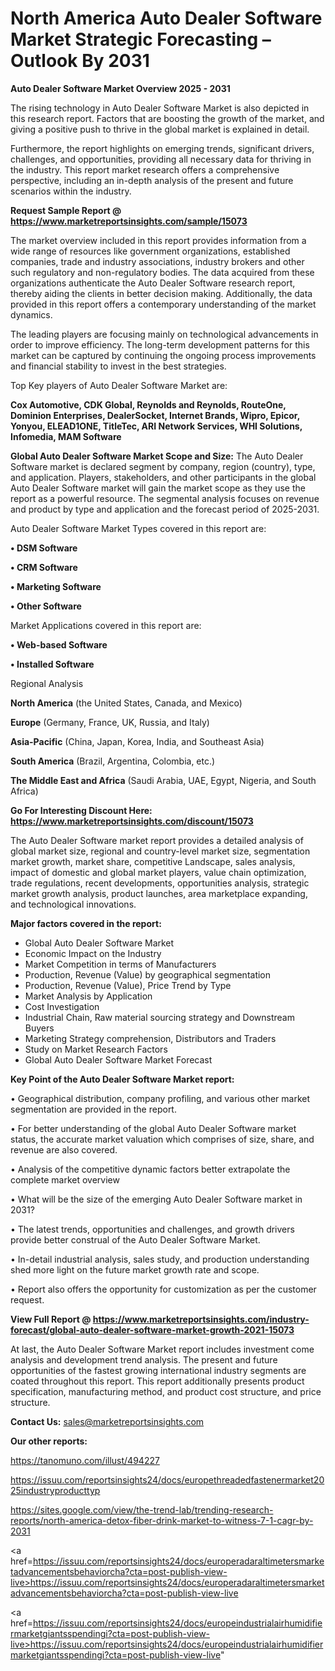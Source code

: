 # North America Auto Dealer Software Market Strategic Forecasting – Outlook By 2031

<Strong> Auto Dealer Software Market Overview 2025 - 2031</strong>

The rising technology in Auto Dealer Software Market is also depicted in this research report. Factors that are boosting the growth of the market, and giving a positive push to thrive in the global market is explained in detail.

Furthermore, the report highlights on emerging trends, significant drivers, challenges, and opportunities, providing all necessary data for thriving in the industry. This report market research offers a comprehensive perspective, including an in-depth analysis of the present and future scenarios within the industry.

<strong>Request Sample Report @ <a href=https://www.marketreportsinsights.com/sample/15073>https://www.marketreportsinsights.com/sample/15073</a></strong>

The market overview included in this report provides information from a wide range of resources like government organizations, established companies, trade and industry associations, industry brokers and other such regulatory and non-regulatory bodies. The data acquired from these organizations authenticate the Auto Dealer Software research report, thereby aiding the clients in better decision making. Additionally, the data provided in this report offers a contemporary understanding of the market dynamics.

The leading players are focusing mainly on technological advancements in order to improve efficiency. The long-term development patterns for this market can be captured by continuing the ongoing process improvements and financial stability to invest in the best strategies.

Top Key players of Auto Dealer Software Market are:

<strong>Cox Automotive, CDK Global, Reynolds and Reynolds, RouteOne, Dominion Enterprises, DealerSocket, Internet Brands, Wipro, Epicor, Yonyou, ELEAD1ONE, TitleTec, ARI Network Services, WHI Solutions, Infomedia, MAM Software</strong>

<strong><b>Global Auto Dealer Software Market Scope and Size:</b></strong>
The Auto Dealer Software market is declared segment by company, region (country), type, and application. Players, stakeholders, and other participants in the global Auto Dealer Software market will gain the market scope as they use the report as a powerful resource. The segmental analysis focuses on revenue and product by type and application and the forecast period of 2025-2031.

Auto Dealer Software Market Types covered in this report are:

<strong>• DSM Software

• CRM Software

• Marketing Software

• Other Software</strong>

Market Applications covered in this report are:

<strong>• Web-based Software

• Installed Software</strong> 

Regional Analysis

<strong>North America</strong> (the United States, Canada, and Mexico)

<strong>Europe</strong> (Germany, France, UK, Russia, and Italy)

<strong>Asia-Pacific</strong> (China, Japan, Korea, India, and Southeast Asia)

<strong>South America</strong> (Brazil, Argentina, Colombia, etc.)

<strong>The Middle East and Africa</strong> (Saudi Arabia, UAE, Egypt, Nigeria, and South Africa)

<strong>Go For Interesting Discount Here: <a href=https://www.marketreportsinsights.com/discount/15073>https://www.marketreportsinsights.com/discount/15073</a></strong>

The Auto Dealer Software market report provides a detailed analysis of global market size, regional and country-level market size, segmentation market growth, market share, competitive Landscape, sales analysis, impact of domestic and global market players, value chain optimization, trade regulations, recent developments, opportunities analysis, strategic market growth analysis, product launches, area marketplace expanding, and technological innovations.

<strong><b>Major factors covered in the report:</b></strong>
<ul>
  <li>Global Auto Dealer Software Market </li>
  <li>Economic Impact on the Industry</li>
  <li>Market Competition in terms of Manufacturers</li>
  <li>Production, Revenue (Value) by geographical segmentation</li>
  <li>Production, Revenue (Value), Price Trend by Type</li>
  <li>Market Analysis by Application</li>
  <li>Cost Investigation</li>
  <li>Industrial Chain, Raw material sourcing strategy and Downstream Buyers</li>
  <li>Marketing Strategy comprehension, Distributors and Traders</li>
  <li>Study on Market Research Factors</li>
  <li>Global Auto Dealer Software Market Forecast</li>
</ul>

<strong><b>Key Point of the Auto Dealer Software Market report:</b></strong>

• Geographical distribution, company profiling, and various other market segmentation are provided in the report.

• For better understanding of the global Auto Dealer Software market status, the accurate market valuation which comprises of size, share, and revenue are also covered.

• Analysis of the competitive dynamic factors better extrapolate the complete market overview

• What will be the size of the emerging Auto Dealer Software market in 2031?

• The latest trends, opportunities and challenges, and growth drivers provide better construal of the Auto Dealer Software Market.

• In-detail industrial analysis, sales study, and production understanding shed more light on the future market growth rate and scope.

• Report also offers the opportunity for customization as per the customer request.

<strong><b>View Full Report @ <a href=https://www.marketreportsinsights.com/industry-forecast/global-auto-dealer-software-market-growth-2021-15073>https://www.marketreportsinsights.com/industry-forecast/global-auto-dealer-software-market-growth-2021-15073</a></b></strong>


At last, the Auto Dealer Software Market report includes investment come analysis and development trend analysis. The present and future opportunities of the fastest growing international industry segments are coated throughout this report. This report additionally presents product specification, manufacturing method, and product cost structure, and price structure.

<strong>Contact Us:</strong>
sales@marketreportsinsights.com

<strong>Our other reports:</strong>

<a href=https://tanomuno.com/illust/494227>https://tanomuno.com/illust/494227</a>

<a href=https://issuu.com/reportsinsights24/docs/europethreadedfastenermarket2025industryproducttyp>https://issuu.com/reportsinsights24/docs/europethreadedfastenermarket2025industryproducttyp</a>

<a href=https://sites.google.com/view/the-trend-lab/trending-research-reports/north-america-detox-fiber-drink-market-to-witness-7-1-cagr-by-2031>https://sites.google.com/view/the-trend-lab/trending-research-reports/north-america-detox-fiber-drink-market-to-witness-7-1-cagr-by-2031</a>

<a href=https://issuu.com/reportsinsights24/docs/europeradaraltimetersmarketadvancementsbehaviorcha?cta=post-publish-view-live>https://issuu.com/reportsinsights24/docs/europeradaraltimetersmarketadvancementsbehaviorcha?cta=post-publish-view-live</a>

<a href=https://issuu.com/reportsinsights24/docs/europeindustrialairhumidifiermarketgiantsspendingi?cta=post-publish-view-live>https://issuu.com/reportsinsights24/docs/europeindustrialairhumidifiermarketgiantsspendingi?cta=post-publish-view-live</a>"
